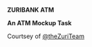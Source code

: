 **ZURIBANK ATM**

**An ATM Mockup Task**

Courtsey of [@theZuriTeam]('https://twitter.com/@theZuriTeam')
